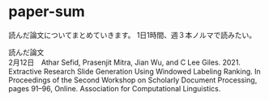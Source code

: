 # paper-sum
読んだ論文についてまとめていきます。
1日1時間、週３本ノルマで読みたい。

読んだ論文<br>
2月12日　Athar Sefid, Prasenjit Mitra, Jian Wu, and C Lee Giles. 2021. Extractive Research Slide Generation Using Windowed Labeling Ranking. In Proceedings of the Second Workshop on Scholarly Document Processing, pages 91–96, Online. Association for Computational Linguistics.
